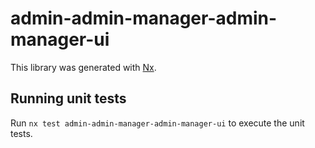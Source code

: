 # admin-admin-manager-admin-manager-ui

This library was generated with [Nx](https://nx.dev).

## Running unit tests

Run `nx test admin-admin-manager-admin-manager-ui` to execute the unit tests.
